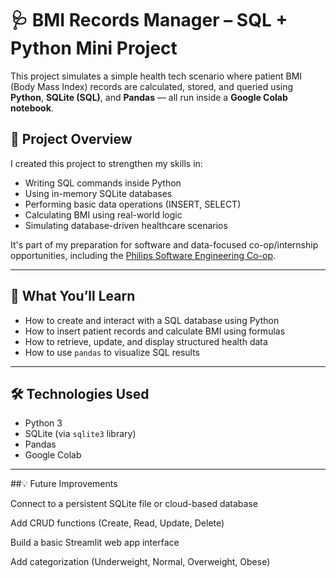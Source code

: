 # 🩺 BMI Records Manager – SQL + Python Mini Project

This project simulates a simple health tech scenario where patient BMI (Body Mass Index) records are calculated, stored, and queried using **Python**, **SQLite (SQL)**, and **Pandas** — all run inside a **Google Colab notebook**.

## 🚀 Project Overview

I created this project to strengthen my skills in:

- Writing SQL commands inside Python
- Using in-memory SQLite databases
- Performing basic data operations (INSERT, SELECT)
- Calculating BMI using real-world logic
- Simulating database-driven healthcare scenarios

It's part of my preparation for software and data-focused co-op/internship opportunities, including the [Philips Software Engineering Co-op](https://www.careers.philips.com/global/en).

---

## 🧠 What You’ll Learn

- How to create and interact with a SQL database using Python
- How to insert patient records and calculate BMI using formulas
- How to retrieve, update, and display structured health data
- How to use `pandas` to visualize SQL results

---

## 🛠 Technologies Used

- Python 3
- SQLite (via `sqlite3` library)
- Pandas
- Google Colab

---
##💡 Future Improvements

Connect to a persistent SQLite file or cloud-based database

Add CRUD functions (Create, Read, Update, Delete)

Build a basic Streamlit web app interface

Add categorization (Underweight, Normal, Overweight, Obese)

